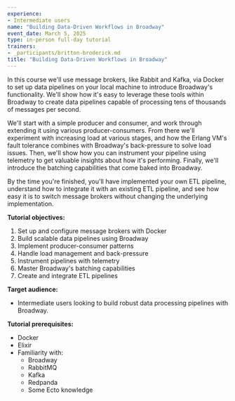 ```yaml
---
experience:
- Intermediate users
name: "Building Data-Driven Workflows in Broadway"
event_date: March 5, 2025
type: in-person full-day tutorial
trainers:
- _participants/britton-broderick.md
title: "Building Data-Driven Workflows in Broadway"
---
```


In this course we'll use message brokers, like Rabbit and Kafka, via Docker to set up data pipelines on your local machine to introduce Broadway's functionality. We'll show how it's easy to leverage these tools within Broadway to create data pipelines capable of processing tens of thousands of messages per second.

We'll start with a simple producer and consumer, and work through extending it using various producer-consumers. From there we'll experiment with increasing load at various stages, and how the Erlang VM's fault tolerance combines with Broadway's back-pressure to solve load issues. Then, we'll show how you can instrument your pipeline using telemetry to get valuable insights about how it's performing. Finally, we'll introduce the batching capabilities that come baked into Broadway.

By the time you're finished, you'll have implemented your own ETL pipeline, understand how to integrate it with an existing ETL pipeline, and see how easy it is to switch message brokers without changing the underlying implementation.

**Tutorial objectives:**
1. Set up and configure message brokers with Docker
2. Build scalable data pipelines using Broadway
3. Implement producer-consumer patterns
4. Handle load management and back-pressure
5. Instrument pipelines with telemetry
6. Master Broadway's batching capabilities
7. Create and integrate ETL pipelines

**Target audience:**
- Intermediate users looking to build robust data processing pipelines with Broadway.

**Tutorial prerequisites:**
- Docker
- Elixir
- Familiarity with:
  - Broadway
  - RabbitMQ
  - Kafka
  - Redpanda
  - Some Ecto knowledge
